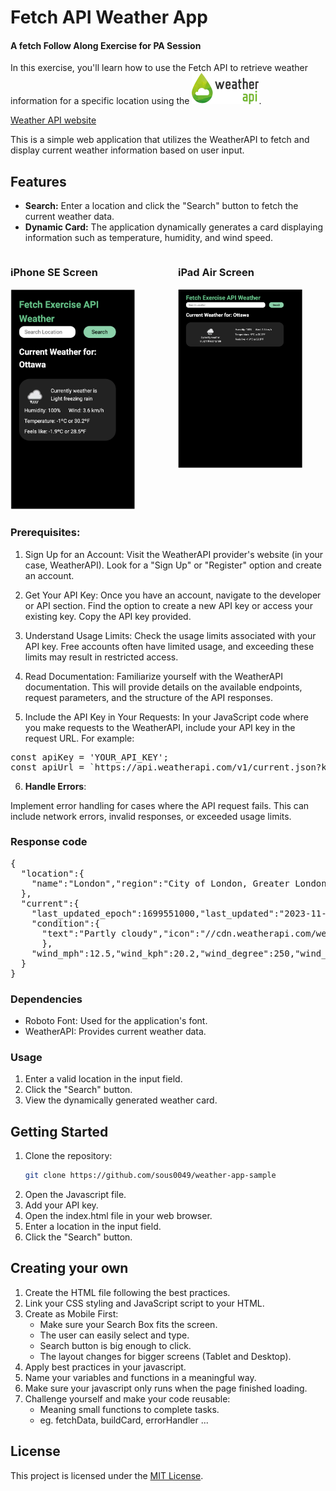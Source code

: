 # Fetch API Weather App

#### A fetch Follow Along Exercise for PA Session

In this exercise, you'll learn how to use the Fetch API to retrieve weather information for a specific location using the ![weather api logo](./images/image.png).

[Weather API website](https://www.weatherapi.com/)

This is a simple web application that utilizes the WeatherAPI to fetch and display current weather information based on user input.

## Features

- **Search:** Enter a location and click the "Search" button to fetch the current weather data.
- **Dynamic Card:** The application dynamically generates a card displaying information such as temperature, humidity, and wind speed.

<div style="display: flex; justify-content: space-between; gap: 2rem;">
    <div style="flex: 1">
        <h3>iPhone SE Screen</h3>
        <img src="./images/image-1.png" alt="iPhone Size" width="200">
    </div>
    <div style="flex: 1">
        <h3>iPad Air Screen</h3>
        <img src="./images/image-2.png" alt="iPad Air Size" width="200">
    </div>
</div>

### Prerequisites:

1. Sign Up for an Account:
   Visit the WeatherAPI provider's website (in your case, WeatherAPI).
   Look for a "Sign Up" or "Register" option and create an account.

2. Get Your API Key:
   Once you have an account, navigate to the developer or API section.
   Find the option to create a new API key or access your existing key.
   Copy the API key provided.

3. Understand Usage Limits:
   Check the usage limits associated with your API key. Free accounts often have limited usage, and exceeding these limits may result in restricted access.

4. Read Documentation:
   Familiarize yourself with the WeatherAPI documentation. This will provide details on the available endpoints, request parameters, and the structure of the API responses.

5. Include the API Key in Your Requests:
   In your JavaScript code where you make requests to the WeatherAPI, include your API key in the request URL. For example:

<pre>
const apiKey = 'YOUR_API_KEY';
const apiUrl = `https://api.weatherapi.com/v1/current.json?key=${apiKey}&q=your_location`;
</pre>

6. **Handle Errors**:

Implement error handling for cases where the API request fails. This can include network errors, invalid responses, or exceeded usage limits.

### Response code

<pre>
{
  "location":{
    "name":"London","region":"City of London, Greater London","country":"United Kingdom","lat":51.52,"lon":-0.11,"tz_id":"Europe/London","localtime_epoch":1699551229,"localtime":"2023-11-09 17:33"
  },
  "current":{
    "last_updated_epoch":1699551000,"last_updated":"2023-11-09 17:30","temp_c":8,"temp_f":46.4,"is_day":0,
    "condition":{
      "text":"Partly cloudy","icon":"//cdn.weatherapi.com/weather/64x64/night/116.png","code":1003
      },
    "wind_mph":12.5,"wind_kph":20.2,"wind_degree":250,"wind_dir":"WSW","pressure_mb":993,"pressure_in":29.32,"precip_mm":0.02,"precip_in":0,"humidity":81,"cloud":75,"feelslike_c":5,"feelslike_f":41.1,"vis_km":10,"vis_miles":6,"uv":1,"gust_mph":17.9,"gust_kph":28.7
  }
}
</pre>

### Dependencies

- Roboto Font: Used for the application's font.
- WeatherAPI: Provides current weather data.

### Usage

1. Enter a valid location in the input field.
2. Click the "Search" button.
3. View the dynamically generated weather card.

## Getting Started

1. Clone the repository:
   ```bash
   git clone https://github.com/sous0049/weather-app-sample
   ```
2. Open the Javascript file.
3. Add your API key.
4. Open the index.html file in your web browser.
5. Enter a location in the input field.
6. Click the "Search" button.

## Creating your own

1. Create the HTML file following the best practices.
2. Link your CSS styling and JavaScript script to your HTML.
3. Create as Mobile First:
   - Make sure your Search Box fits the screen.
   - The user can easily select and type.
   - Search button is big enough to click.
   - The layout changes for bigger screens (Tablet and Desktop).
4. Apply best practices in your javascript.
5. Name your variables and functions in a meaningful way.
6. Make sure your javascript only runs when the page finished loading.
7. Challenge yourself and make your code reusable:
   - Meaning small functions to complete tasks.
   - eg. fetchData, buildCard, errorHandler ...

## License

This project is licensed under the [MIT License](./LICENSE).
